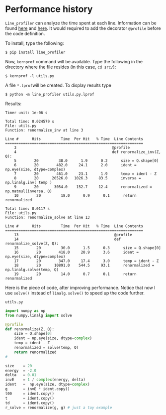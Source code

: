# Performance history

`Line_profiler` can analyze the time spent at each line. Information can be found [here](https://github.com/rkern/line_profiler#kernprof) and [here](https://towardsdatascience.com/how-to-assess-your-code-performance-in-python-346a17880c9f). It would required to add the decorator `@profile` before the code definition. 

To install, type the following:

```ShellSession
$ pip install line_profiler
```

Now, `kernprof` command will be available. Type the following in the directory where the file resides (in this case, `cd src/`):

```ShellSession
$ kernprof -l utils.py
```

A file `*.lprof`will be created. To display results type

```ShellSession
$ python -m line_profiler utils.py.lprof
```

Results:
```
Timer unit: 1e-06 s

Total time: 0.024579 s
File: utils.py
Function: renormalize_inv at line 3

Line #      Hits         Time  Per Hit   % Time  Line Contents
==============================================================
    3                                           @profile
    4                                           def renormalize_inv(Z, Q):
    5        20         38.0      1.9      0.2      size = Q.shape[0]
    6        20        482.0     24.1      2.0      ident = np.eye(size, dtype=complex)
    7        20        461.0     23.1      1.9      temp = ident - Z
    8        20      20526.0   1026.3     83.5      inversa = np.linalg.inv( temp )
    9        20       3054.0    152.7     12.4      renormalized = np.matmul(inversa, Q)
    10        20         18.0      0.9      0.1      return renormalized

Total time: 0.0117 s
File: utils.py
Function: renormalize_solve at line 13

Line #      Hits         Time  Per Hit   % Time  Line Contents
==============================================================
    13                                           @profile
    14                                           def renormalize_solve(Z, Q):
    15        20         30.0      1.5      0.3      size = Q.shape[0]
    16        20        418.0     20.9      3.6      ident = np.eye(size, dtype=complex)
    17        20        347.0     17.4      3.0      temp = ident - Z
    18        20      10891.0    544.5     93.1      renormalized = np.linalg.solve(temp, Q)
    19        20         14.0      0.7      0.1      return renormalized
```


Here is the piece of code, after improving performance. Notice that now I use `solve()` instead of `linalg.solve()` to speed up the code further.

`utils.py`

```python
import numpy as np
from numpy.linalg import solve

@profile
def renormalize(Z, Q):
    size = Q.shape[0]
    ident = np.eye(size, dtype=complex)
    temp = ident - Z
    renormalized = solve(temp, Q)
    return renormalized
#

size    = 20
energy  = -2.0
delta   = 0.01
invE    = 1 / complex(energy, delta)
ident   =  np.eye(size, dtype=complex)
g       = invE * ident.copy()
t00     = ident.copy()
t       = ident.copy()
td      = ident.copy()
r_solve = renormalize(g, g) # just a toy example


```
